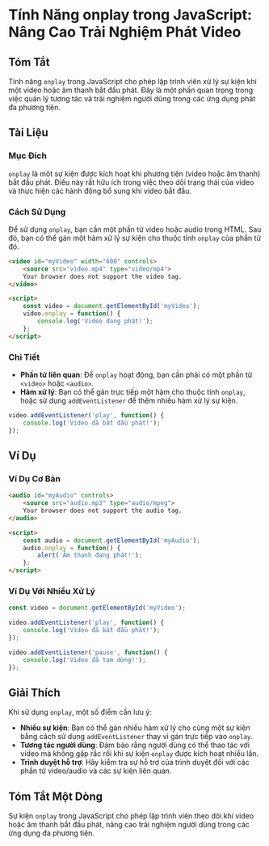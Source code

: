 <!--
Meta Description: # Tính Năng onplay trong JavaScript: Nâng Cao Trải Nghiệm Phát Video ## Tóm Tắt Tính năng `onplay` trong JavaScript cho phép lập trình viên xử lý sự k...
Meta Keywords: video, onplay, một, audio, phát
-->

# Tính Năng onplay trong JavaScript: Nâng Cao Trải Nghiệm Phát Video

## Tóm Tắt
Tính năng `onplay` trong JavaScript cho phép lập trình viên xử lý sự kiện khi một video hoặc âm thanh bắt đầu phát. Đây là một phần quan trọng trong việc quản lý tương tác và trải nghiệm người dùng trong các ứng dụng phát đa phương tiện.

## Tài Liệu

### Mục Đích
`onplay` là một sự kiện được kích hoạt khi phương tiện (video hoặc âm thanh) bắt đầu phát. Điều này rất hữu ích trong việc theo dõi trạng thái của video và thực hiện các hành động bổ sung khi video bắt đầu.

### Cách Sử Dụng
Để sử dụng `onplay`, bạn cần một phần tử video hoặc audio trong HTML. Sau đó, bạn có thể gán một hàm xử lý sự kiện cho thuộc tính `onplay` của phần tử đó.

```html
<video id="myVideo" width="600" controls>
    <source src="video.mp4" type="video/mp4">
    Your browser does not support the video tag.
</video>

<script>
    const video = document.getElementById('myVideo');
    video.onplay = function() {
        console.log('Video đang phát!');
    };
</script>
```

### Chi Tiết
- **Phần tử liên quan**: Để `onplay` hoạt động, bạn cần phải có một phần tử `<video>` hoặc `<audio>`.
- **Hàm xử lý**: Bạn có thể gán trực tiếp một hàm cho thuộc tính `onplay`, hoặc sử dụng `addEventListener` để thêm nhiều hàm xử lý sự kiện.
  
```javascript
video.addEventListener('play', function() {
    console.log('Video đã bắt đầu phát!');
});
```

## Ví Dụ

### Ví Dụ Cơ Bản
```html
<audio id="myAudio" controls>
    <source src="audio.mp3" type="audio/mpeg">
    Your browser does not support the audio tag.
</audio>

<script>
    const audio = document.getElementById('myAudio');
    audio.onplay = function() {
        alert('Âm thanh đang phát!');
    };
</script>
```

### Ví Dụ Với Nhiều Xử Lý
```javascript
const video = document.getElementById('myVideo');

video.addEventListener('play', function() {
    console.log('Video đã bắt đầu phát!');
});

video.addEventListener('pause', function() {
    console.log('Video đã tạm dừng!');
});
```

## Giải Thích
Khi sử dụng `onplay`, một số điểm cần lưu ý:
- **Nhiều sự kiện**: Bạn có thể gán nhiều hàm xử lý cho cùng một sự kiện bằng cách sử dụng `addEventListener` thay vì gán trực tiếp vào `onplay`.
- **Tương tác người dùng**: Đảm bảo rằng người dùng có thể thao tác với video mà không gặp rắc rối khi sự kiện `onplay` được kích hoạt nhiều lần.
- **Trình duyệt hỗ trợ**: Hãy kiểm tra sự hỗ trợ của trình duyệt đối với các phần tử video/audio và các sự kiện liên quan.

## Tóm Tắt Một Dòng
Sự kiện `onplay` trong JavaScript cho phép lập trình viên theo dõi khi video hoặc âm thanh bắt đầu phát, nâng cao trải nghiệm người dùng trong các ứng dụng đa phương tiện.